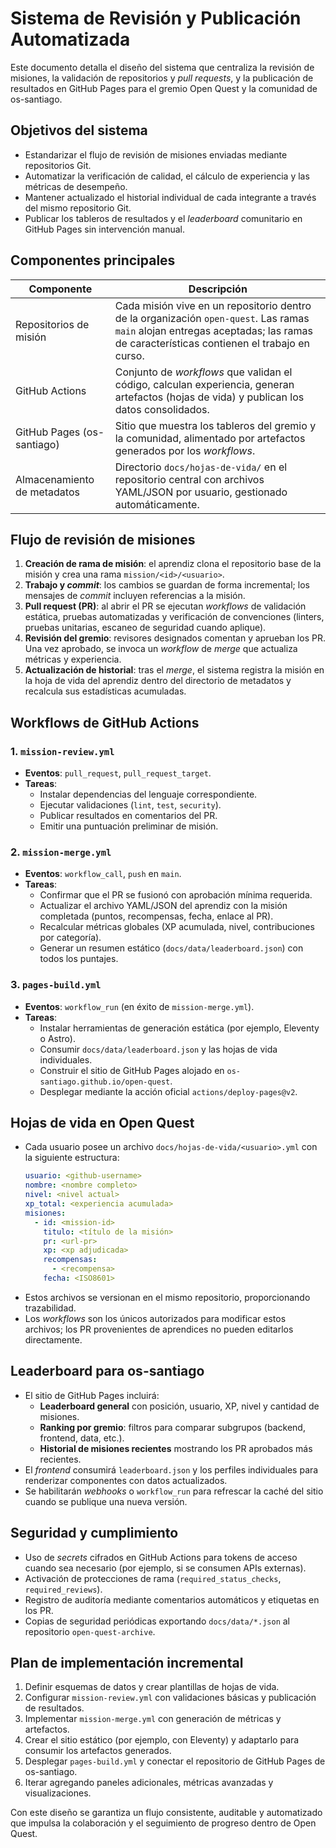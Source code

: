 # Sistema de Revisión y Publicación Automatizada

Este documento detalla el diseño del sistema que centraliza la revisión de misiones,
la validación de repositorios y _pull requests_, y la publicación de resultados en GitHub
Pages para el gremio Open Quest y la comunidad de os-santiago.

## Objetivos del sistema

- Estandarizar el flujo de revisión de misiones enviadas mediante repositorios Git.
- Automatizar la verificación de calidad, el cálculo de experiencia y las métricas
de desempeño.
- Mantener actualizado el historial individual de cada integrante a través del mismo
  repositorio Git.
- Publicar los tableros de resultados y el _leaderboard_ comunitario en GitHub Pages
  sin intervención manual.

## Componentes principales

| Componente | Descripción |
|------------|-------------|
| Repositorios de misión | Cada misión vive en un repositorio dentro de la organización `open-quest`. Las ramas `main` alojan entregas aceptadas; las ramas de características contienen el trabajo en curso. |
| GitHub Actions | Conjunto de _workflows_ que validan el código, calculan experiencia, generan artefactos (hojas de vida) y publican los datos consolidados. |
| GitHub Pages (os-santiago) | Sitio que muestra los tableros del gremio y la comunidad, alimentado por artefactos generados por los _workflows_. |
| Almacenamiento de metadatos | Directorio `docs/hojas-de-vida/` en el repositorio central con archivos YAML/JSON por usuario, gestionado automáticamente. |

## Flujo de revisión de misiones

1. **Creación de rama de misión**: el aprendiz clona el repositorio base de la misión
y crea una rama `mission/<id>/<usuario>`.
2. **Trabajo y _commit_**: los cambios se guardan de forma incremental; los mensajes de
   _commit_ incluyen referencias a la misión.
3. **Pull request (PR)**: al abrir el PR se ejecutan _workflows_ de validación estática,
   pruebas automatizadas y verificación de convenciones (linters, pruebas unitarias,
   escaneo de seguridad cuando aplique).
4. **Revisión del gremio**: revisores designados comentan y aprueban los PR. Una vez
   aprobado, se invoca un _workflow_ de _merge_ que actualiza métricas y experiencia.
5. **Actualización de historial**: tras el _merge_, el sistema registra la misión en la
   hoja de vida del aprendiz dentro del directorio de metadatos y recalcula sus
   estadísticas acumuladas.

## Workflows de GitHub Actions

### 1. `mission-review.yml`
- **Eventos**: `pull_request`, `pull_request_target`.
- **Tareas**:
  - Instalar dependencias del lenguaje correspondiente.
  - Ejecutar validaciones (`lint`, `test`, `security`).
  - Publicar resultados en comentarios del PR.
  - Emitir una puntuación preliminar de misión.

### 2. `mission-merge.yml`
- **Eventos**: `workflow_call`, `push` en `main`.
- **Tareas**:
  - Confirmar que el PR se fusionó con aprobación mínima requerida.
  - Actualizar el archivo YAML/JSON del aprendiz con la misión completada (puntos,
    recompensas, fecha, enlace al PR).
  - Recalcular métricas globales (XP acumulada, nivel, contribuciones por categoría).
  - Generar un resumen estático (`docs/data/leaderboard.json`) con todos los puntajes.

### 3. `pages-build.yml`
- **Eventos**: `workflow_run` (en éxito de `mission-merge.yml`).
- **Tareas**:
  - Instalar herramientas de generación estática (por ejemplo, Eleventy o Astro).
  - Consumir `docs/data/leaderboard.json` y las hojas de vida individuales.
  - Construir el sitio de GitHub Pages alojado en `os-santiago.github.io/open-quest`.
  - Desplegar mediante la acción oficial `actions/deploy-pages@v2`.

## Hojas de vida en Open Quest

- Cada usuario posee un archivo `docs/hojas-de-vida/<usuario>.yml` con la siguiente
  estructura:
  ```yaml
  usuario: <github-username>
  nombre: <nombre completo>
  nivel: <nivel actual>
  xp_total: <experiencia acumulada>
  misiones:
    - id: <mission-id>
      titulo: <título de la misión>
      pr: <url-pr>
      xp: <xp adjudicada>
      recompensas:
        - <recompensa>
      fecha: <ISO8601>
  ```
- Estos archivos se versionan en el mismo repositorio, proporcionando trazabilidad.
- Los _workflows_ son los únicos autorizados para modificar estos archivos; los PR
  provenientes de aprendices no pueden editarlos directamente.

## Leaderboard para os-santiago

- El sitio de GitHub Pages incluirá:
  - **Leaderboard general** con posición, usuario, XP, nivel y cantidad de misiones.
  - **Ranking por gremio**: filtros para comparar subgrupos (backend, frontend, data, etc.).
  - **Historial de misiones recientes** mostrando los PR aprobados más recientes.
- El _frontend_ consumirá `leaderboard.json` y los perfiles individuales para renderizar
  componentes con datos actualizados.
- Se habilitarán _webhooks_ o `workflow_run` para refrescar la caché del sitio cuando
  se publique una nueva versión.

## Seguridad y cumplimiento

- Uso de _secrets_ cifrados en GitHub Actions para tokens de acceso cuando sea necesario
  (por ejemplo, si se consumen APIs externas).
- Activación de protecciones de rama (`required_status_checks`, `required_reviews`).
- Registro de auditoría mediante comentarios automáticos y etiquetas en los PR.
- Copias de seguridad periódicas exportando `docs/data/*.json` al repositorio `open-quest-archive`.

## Plan de implementación incremental

1. Definir esquemas de datos y crear plantillas de hojas de vida.
2. Configurar `mission-review.yml` con validaciones básicas y publicación de resultados.
3. Implementar `mission-merge.yml` con generación de métricas y artefactos.
4. Crear el sitio estático (por ejemplo, con Eleventy) y adaptarlo para consumir los
   artefactos generados.
5. Desplegar `pages-build.yml` y conectar el repositorio de GitHub Pages de os-santiago.
6. Iterar agregando paneles adicionales, métricas avanzadas y visualizaciones.

Con este diseño se garantiza un flujo consistente, auditable y automatizado que impulsa
la colaboración y el seguimiento de progreso dentro de Open Quest.
